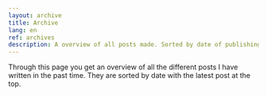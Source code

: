 ```yaml
---
layout: archive
title: Archive
lang: en
ref: archives
description: A overview of all posts made. Sorted by date of publishing
---
```

Through this page you get an overview of all the different posts I have written in the past time. They are sorted by date with the latest post at the top.
